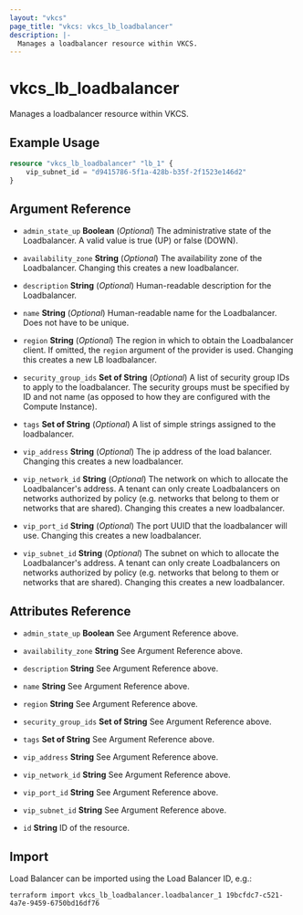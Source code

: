 ```yaml
---
layout: "vkcs"
page_title: "vkcs: vkcs_lb_loadbalancer"
description: |-
  Manages a loadbalancer resource within VKCS.
---
```


# vkcs_lb_loadbalancer

Manages a loadbalancer resource within VKCS.

## Example Usage
```terraform
resource "vkcs_lb_loadbalancer" "lb_1" {
	vip_subnet_id = "d9415786-5f1a-428b-b35f-2f1523e146d2"
}
```
## Argument Reference
- `admin_state_up` **Boolean** (*Optional*) The administrative state of the Loadbalancer. A valid value is true (UP) or false (DOWN).

- `availability_zone` **String** (*Optional*) The availability zone of the Loadbalancer. Changing this creates a new loadbalancer.

- `description` **String** (*Optional*) Human-readable description for the Loadbalancer.

- `name` **String** (*Optional*) Human-readable name for the Loadbalancer. Does not have to be unique.

- `region` **String** (*Optional*) The region in which to obtain the Loadbalancer client. If omitted, the	`region` argument of the provider is used. Changing this creates a new LB loadbalancer.

- `security_group_ids` <strong>Set of </strong>**String** (*Optional*) A list of security group IDs to apply to the loadbalancer. The security groups must be specified by ID and not name (as opposed to how they are configured with the Compute Instance).

- `tags` <strong>Set of </strong>**String** (*Optional*) A list of simple strings assigned to the loadbalancer.

- `vip_address` **String** (*Optional*) The ip address of the load balancer. Changing this creates a new loadbalancer.

- `vip_network_id` **String** (*Optional*) The network on which to allocate the Loadbalancer's address. A tenant can only create Loadbalancers on networks authorized by policy (e.g. networks that belong to them or networks that are shared).  Changing this creates a new loadbalancer.

- `vip_port_id` **String** (*Optional*) The port UUID that the loadbalancer will use. Changing this creates a new loadbalancer.

- `vip_subnet_id` **String** (*Optional*) The subnet on which to allocate the Loadbalancer's address. A tenant can only create Loadbalancers on networks authorized by policy (e.g. networks that belong to them or networks that are shared).  Changing this creates a new loadbalancer.


## Attributes Reference
- `admin_state_up` **Boolean** See Argument Reference above.

- `availability_zone` **String** See Argument Reference above.

- `description` **String** See Argument Reference above.

- `name` **String** See Argument Reference above.

- `region` **String** See Argument Reference above.

- `security_group_ids` <strong>Set of </strong>**String** See Argument Reference above.

- `tags` <strong>Set of </strong>**String** See Argument Reference above.

- `vip_address` **String** See Argument Reference above.

- `vip_network_id` **String** See Argument Reference above.

- `vip_port_id` **String** See Argument Reference above.

- `vip_subnet_id` **String** See Argument Reference above.

- `id` **String** ID of the resource.



## Import

Load Balancer can be imported using the Load Balancer ID, e.g.:

```shell
terraform import vkcs_lb_loadbalancer.loadbalancer_1 19bcfdc7-c521-4a7e-9459-6750bd16df76
```

